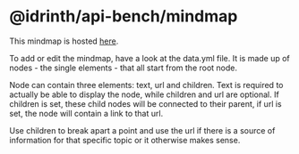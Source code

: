 # @idrinth/api-bench/mindmap

This mindmap is hosted [here](https://mindmap.idrinth-api-ben.ch).

To add or edit the mindmap, have a look at the data.yml file. It is made up of
nodes - the single elements - that all start from the root node.

Node can contain three elements: text, url and children. Text is required to
actually be able to display the  node, while children and url  are optional.
If children is set, these child nodes will be connected to their parent, if url
is  set, the  node will contain a link to that url.

Use children to break apart  a point and use the url if there is a source of
information for that specific topic  or it otherwise makes sense.
